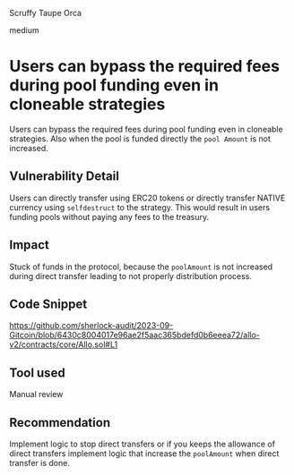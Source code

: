 Scruffy Taupe Orca

medium

# Users can bypass the required fees during pool funding even in cloneable strategies
Users can bypass the required fees during pool funding even in cloneable strategies. Also when the pool is funded directly the `pool Amount` is not increased.

## Vulnerability Detail 
Users can directly transfer using ERC20 tokens or directly transfer NATIVE currency using `selfdestruct` to the strategy. This would result in users funding pools without paying any fees to the treasury.

## Impact
Stuck of funds in the protocol, because the `poolAmount` is not increased during direct transfer leading to not properly distribution process.

## Code Snippet
https://github.com/sherlock-audit/2023-09-Gitcoin/blob/6430c8004017e96ae2f5aac365bdefd0b6eeea72/allo-v2/contracts/core/Allo.sol#L1

## Tool used
Manual review

## Recommendation
Implement logic to stop direct transfers or if you keeps the allowance of direct transfers implement logic that increase the `poolAmount` when direct transfer is done.